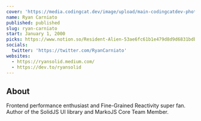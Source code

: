 ```yaml
---
cover: 'https://media.codingcat.dev/image/upload/main-codingcatdev-photo/podcast-guest/RyanCarniato'
name: Ryan Carniato
published: published
slug: ryan-carniato
start: January 1, 2000
picks: https://www.notion.so/Resident-Alien-53ae6fc61b1e479d8d9d6831bdbc021f
socials:
  twitter: 'https://twitter.com/RyanCarniato'
websites:
  - https://ryansolid.medium.com/
  - https://dev.to/ryansolid
---
```


## About

Frontend performance enthusiast and Fine-Grained Reactivity super fan. Author of the SolidJS UI library and MarkoJS Core Team Member.

